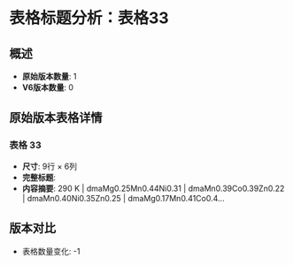 # 表格标题分析：表格33

## 概述
- **原始版本数量**: 1
- **V6版本数量**: 0

## 原始版本表格详情

### 表格 33
- **尺寸**: 9行 × 6列
- **完整标题**: 
- **内容摘要**: 290 K | dmaMg0.25Mn0.44Ni0.31 | dmaMn0.39Co0.39Zn0.22 | dmaMn0.40Ni0.35Zn0.25 | dmaMg0.17Mn0.41Co0.4...

## 版本对比

- 表格数量变化: -1
